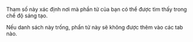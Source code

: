 Tham số này xác định nơi mà phần tử của bạn có thể được tìm thấy trong chế độ sáng tạo.

Nếu danh sách này trống, phẩn tử này sẽ không được thêm vào các tab nào.
